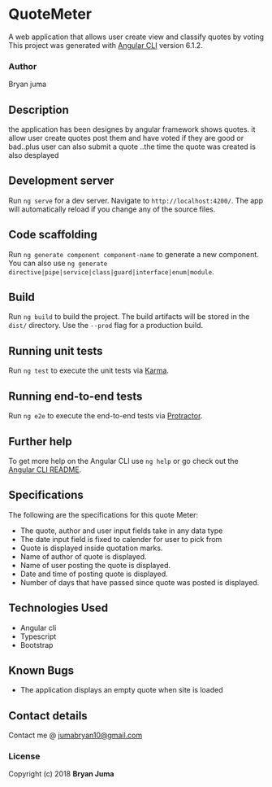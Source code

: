 # QuoteMeter
A web application that allows user create view and classify quotes by voting
This project was generated with [Angular CLI](https://github.com/angular/angular-cli) version 6.1.2.

### Author
Bryan juma

## Description
the application has been designes by angular framework  shows quotes. it allow user create quotes post them and have voted if they are good or bad..plus user can also  submit a quote
..the time the quote was created is also desplayed

## Development server

Run `ng serve` for a dev server. Navigate to `http://localhost:4200/`. The app will automatically reload if you change any of the source files.

## Code scaffolding

Run `ng generate component component-name` to generate a new component. You can also use `ng generate directive|pipe|service|class|guard|interface|enum|module`.

## Build

Run `ng build` to build the project. The build artifacts will be stored in the `dist/` directory. Use the `--prod` flag for a production build.

## Running unit tests

Run `ng test` to execute the unit tests via [Karma](https://karma-runner.github.io).

## Running end-to-end tests

Run `ng e2e` to execute the end-to-end tests via [Protractor](http://www.protractortest.org/).

## Further help

To get more help on the Angular CLI use `ng help` or go check out the [Angular CLI README](https://github.com/angular/angular-cli/blob/master/README.md).

## Specifications
The following are the specifications for this quote Meter:
* The quote, author and user input fields take in any data type
* The date input field is fixed to calender for user to pick from
* Quote is displayed inside quotation marks.
* Name of author of quote is displayed.
* Name of user posting the quote is displayed.
* Date and time of posting quote is displayed.
* Number of days that have passed since quote was posted is displayed.
## Technologies Used
* Angular cli
* Typescript
* Bootstrap
## Known Bugs
* The application displays an empty quote when site is loaded

## Contact details
Contact me @ jumabryan10@gmail.com

### License

Copyright (c) 2018 **Bryan Juma**
